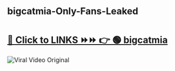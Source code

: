 
 ## bigcatmia-Only-Fans-Leaked

# <h2><a href="https://clipsfans.com/bigcatmia&ref=git">🔗 Click to LINKS ⏩⏩ 👉 🟢 bigcatmia </a></h2>

<a href="https://clipsfans.com/bigcatmia&ref=git" rel="nofollow" data-target="animated-image.originalLink"><img src="https://i.ibb.co.com/xMMVF88/686577567.gif" alt="Viral Video Original" style="max-width: 100%; display: inline-block;" data-target="animated-image.originalImage"></a>

